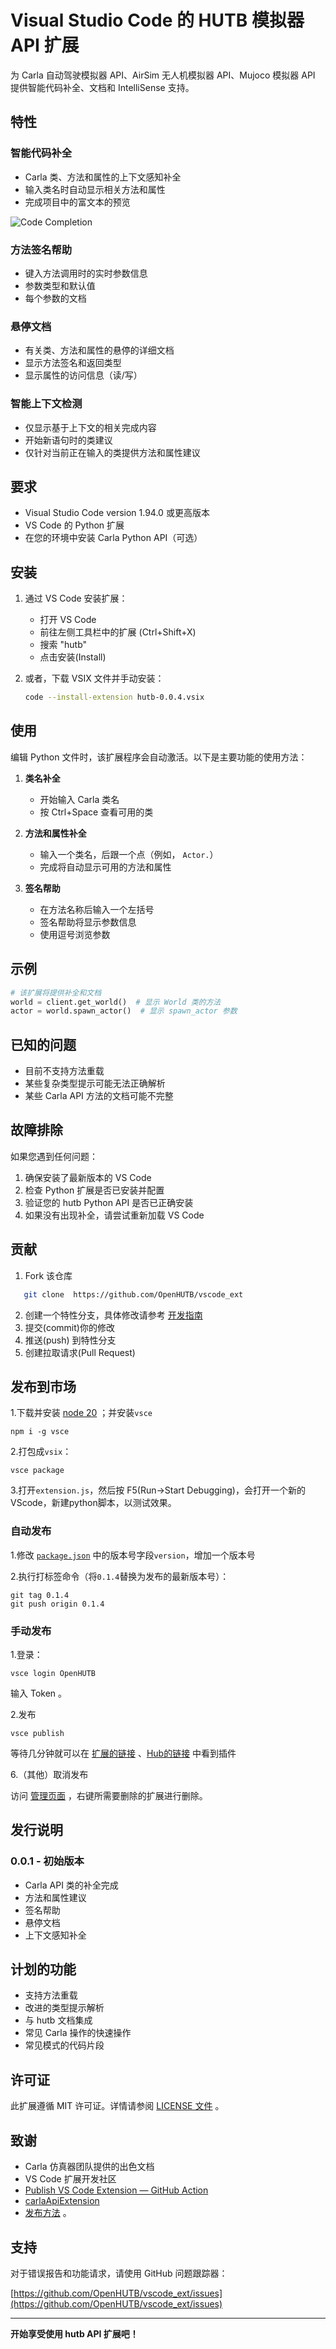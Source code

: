 # Visual Studio Code 的 HUTB 模拟器 API 扩展

为 Carla 自动驾驶模拟器 API、AirSim 无人机模拟器 API、Mujoco 模拟器 API 提供智能代码补全、文档和 IntelliSense 支持。

## 特性

### 智能代码补全

- Carla 类、方法和属性的上下文感知补全
- 输入类名时自动显示相关方法和属性
- 完成项目中的富文本的预览

![Code Completion](images/completion.gif)


### 方法签名帮助

- 键入方法调用时的实时参数信息
- 参数类型和默认值
- 每个参数的文档


### 悬停文档
- 有关类、方法和属性的悬停的详细文档
- 显示方法签名和返回类型
- 显示属性的访问信息（读/写）

### 智能上下文检测
- 仅显示基于上下文的相关完成内容
- 开始新语句时的类建议
- 仅针对当前正在输入的类提供方法和属性建议

## 要求

- Visual Studio Code version 1.94.0 或更高版本
- VS Code 的 Python 扩展
- 在您的环境中安装 Carla Python API（可选）

## 安装

1. 通过 VS Code 安装扩展：
   - 打开 VS Code
   - 前往左侧工具栏中的扩展 (Ctrl+Shift+X)
   - 搜索 "hutb"
   - 点击安装(Install)

2. 或者，下载 VSIX 文件并手动安装：
   ```bash
   code --install-extension hutb-0.0.4.vsix
   ```

## 使用

编辑 Python 文件时，该扩展程序会自动激活。以下是主要功能的使用方法：

1. **类名补全**
   - 开始输入 Carla 类名
   - 按 Ctrl+Space 查看可用的类
   
2. **方法和属性补全**
   - 输入一个类名，后跟一个点（例如， `Actor.`）
   - 完成将自动显示可用的方法和属性
   
3. **签名帮助**
   - 在方法名称后输入一个左括号
   - 签名帮助将显示参数信息
   - 使用逗号浏览参数

## 示例

```python
# 该扩展将提供补全和文档
world = client.get_world()  # 显示 World 类的方法
actor = world.spawn_actor()  # 显示 spawn_actor 参数
```

## 已知的问题

- 目前不支持方法重载
- 某些复杂类型提示可能无法正确解析
- 某些 Carla API 方法的文档可能不完整

## 故障排除

如果您遇到任何问题：

1. 确保安装了最新版本的 VS Code
2. 检查 Python 扩展是否已安装并配置
3. 验证您的 hutb Python API 是否已正确安装
4. 如果没有出现补全，请尝试重新加载 VS Code

## 贡献

1. Fork 该仓库

``` bash
   git clone  https://github.com/OpenHUTB/vscode_ext
```

2. 创建一个特性分支，具体修改请参考 [开发指南](./vsc-extension-quickstart.md)
3. 提交(commit)你的修改
4. 推送(push) 到特性分支
5. 创建拉取请求(Pull Request)

## 发布到市场

1.下载并安装 [node 20](https://nodejs.org/en/download) ；并安装`vsce`
```shell
npm i -g vsce
```

2.打包成`vsix`：
```shell
vsce package
```

3.打开`extension.js`，然后按 F5(Run->Start Debugging)，会打开一个新的VScode，新建python脚本，以测试效果。


### 自动发布

1.修改 [`package.json`](./package.json) 中的版本号字段`version`，增加一个版本号

2.执行打标签命令（将`0.1.4`替换为发布的最新版本号）：
```shell
git tag 0.1.4
git push origin 0.1.4
```

### 手动发布

1.登录：
```shell
vsce login OpenHUTB
```
输入 Token 。

2.发布
```shell
vsce publish
```

等待几分钟就可以在 [扩展的链接](https://marketplace.visualstudio.com/items?itemName=OpenHUTB.hutbapi) 、[Hub的链接](https://marketplace.visualstudio.com/manage/publishers/OpenHUTB/extensions/hutbapi/hub) 中看到插件


6.（其他）取消发布

访问 [管理页面](https://marketplace.visualstudio.com/manage/) ，右键所需要删除的扩展进行删除。

## 发行说明

### 0.0.1 - 初始版本
- Carla API 类的补全完成
- 方法和属性建议
- 签名帮助
- 悬停文档
- 上下文感知补全

## 计划的功能

- 支持方法重载
- 改进的类型提示解析
- 与 hutb 文档集成
- 常见 Carla 操作的快速操作
- 常见模式的代码片段

## 许可证

此扩展遵循 MIT 许可证。详情请参阅 [LICENSE 文件](./LICENSE) 。

## 致谢

- Carla 仿真器团队提供的出色文档
- VS Code 扩展开发社区
- [Publish VS Code Extension — GitHub Action](https://github.com/marketplace/actions/publish-vs-code-extension)
- [carlaApiExtension](https://github.com/OpenHUTB/vscode_ext)
- [发布方法](https://juejin.cn/post/7402800227810852900) 。

## 支持

对于错误报告和功能请求，请使用 GitHub 问题跟踪器：

[https://github.com/OpenHUTB/vscode_ext/issues](https://github.com/OpenHUTB/vscode_ext/issues)

---

**开始享受使用 hutb API 扩展吧！**
